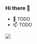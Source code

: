 ### Hi there 👋


- 🌱 TODO
- 📫 TODO


![](https://github-readme-stats.vercel.app/api?username=Ecifics)
